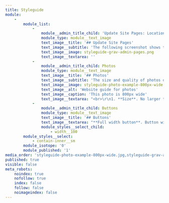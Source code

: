 ```yaml
---
title: Styleguide
module:
    -
        module_list:
            -
                module__admin_title_child: 'Update Site Pages: Location in Admin'
                module_type: module__text_image
                text_image__title: '## Update Site Pages'
                text_image__subtitle: 'The following screenshot shows the location of the pages you will most likely edit.'
                text_image__image: styleguide-grav-admin-pages.png
                text_image__textarea: ''
            -
                module__admin_title_child: Photos
                module_type: module__text_image
                text_image__title: '## Photos'
                text_image__subtitle: 'The size and quality of photos on a website impacts website speed and performance. Use the best practices outlined below for all photos used on this site...'
                text_image__image: styleguide-photo-example-800px-wide.jpg
                text_image__alt: 'Website guide for photos'
                text_image__caption: 'This photo is 800px wide'
                text_image__textarea: "<br>\r\n1. **Size**. No larger than 800px wide and no smaller than 300px wide.\r\n2. **Resolution**. Resize photos with software, such as Adobe Photoshop, and make use of the <u>Export > Save for Web</u> option with a quality of no less than **Medium 50%**.\r\n3. **Compression**. Use compressjpeg.com or compresspng.com to compress photos after you have edited and saved them using your photo software.\r\n4. **Alt text**. <u>Always</u> add alt text to every photo. This is important for SEO. Alt text should be a short statement that describes the photo as if you were blind and could not see it. Example: \"Print of girl with blonde hair holding a large yellow flower\"."
            -
                module__admin_title_child: Buttons
                module_type: module__text_image
                text_image__title: '## Buttons'
                text_image__textarea: "**Full width button**. Button will fill the full width of the element it occupies.\r\n\r\n<a href=\"\" class=\"button button__md button__full-width button__center\">Button info</a>\r\n\r\n```\r\n<a href=\"#\" class=\"button button__md button__full-width button__center\">Button info</a>\r\n```\r\n\r\nTo use button...\r\n1. Copy and paste the HTML shown above into your content editor.\r\n2. Edit the \"href\" and the \"Button info\" to include the appropriate info."
                module_styles__select_child:
                    - width__100
        module_styles__select:
            - contain-inner__sm
        module_isotope: '0'
        module_published: '1'
media_order: 'styleguide-photo-example-800px-wide.jpg,styleguide-grav-admin-pages.png'
published: true
visible: false
meta_robots:
    noindex: true
    nofollow: true
    index: false
    follow: false
    noimageindex: false
---
```


